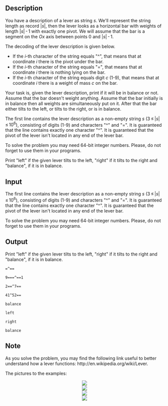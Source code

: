 ## Description

<div><p>You have a description of a lever as string <span class="tex-span"><i>s</i></span>. We'll represent the string length as record <span class="tex-span">|<i>s</i>|</span>, then the lever looks as a horizontal bar with weights of length <span class="tex-span">|<i>s</i>| - 1</span> with exactly one pivot. We will assume that the bar is a segment on the <span class="tex-span"><i>Ox</i></span> axis between points <span class="tex-span">0</span> and <span class="tex-span">|<i>s</i>| - 1</span>.</p><p>The decoding of the lever description is given below.</p><ul> <li> If the <span class="tex-span"><i>i</i></span>-th character of the string equals "<span class="tex-font-style-tt">^</span>", that means that at coordinate <span class="tex-span"><i>i</i></span> there is the pivot under the bar. </li><li> If the <span class="tex-span"><i>i</i></span>-th character of the string equals "<span class="tex-font-style-tt">=</span>", that means that at coordinate <span class="tex-span"><i>i</i></span> there is nothing lying on the bar. </li><li> If the <span class="tex-span"><i>i</i></span>-th character of the string equals digit <span class="tex-span"><i>c</i></span> (<span class="tex-font-style-tt">1-9</span>), that means that at coordinate <span class="tex-span"><i>i</i></span> there is a weight of mass <span class="tex-span"><i>c</i></span> on the bar. </li></ul><p>Your task is, given the lever description, print if it will be in balance or not. Assume that the bar doesn't weight anything. Assume that the bar initially is in balance then all weights are simultaneously put on it. After that the bar either tilts to the left, or tilts to the right, or is in balance.</p></div><div class="input-specification"><p>The first line contains the lever description as a non-empty string <span class="tex-span"><i>s</i></span> <span class="tex-span">(3 ≤ |<i>s</i>| ≤ 10<sup class="upper-index">6</sup>)</span>, consisting of digits (<span class="tex-font-style-tt">1-9</span>) and characters "<span class="tex-font-style-tt">^</span>" and "<span class="tex-font-style-tt">=</span>". It is guaranteed that the line contains exactly one character "<span class="tex-font-style-tt">^</span>". It is guaranteed that the pivot of the lever isn't located in any end of the lever bar.</p><p>To solve the problem you may need 64-bit integer numbers. Please, do not forget to use them in your programs.</p></div><div class="output-specification"><p>Print "<span class="tex-font-style-tt">left</span>" if the given lever tilts to the left, "<span class="tex-font-style-tt">right</span>" if it tilts to the right and "<span class="tex-font-style-tt">balance</span>", if it is in balance.</p></div>

## Input

<p>The first line contains the lever description as a non-empty string <span class="tex-span"><i>s</i></span> <span class="tex-span">(3 ≤ |<i>s</i>| ≤ 10<sup class="upper-index">6</sup>)</span>, consisting of digits (<span class="tex-font-style-tt">1-9</span>) and characters "<span class="tex-font-style-tt">^</span>" and "<span class="tex-font-style-tt">=</span>". It is guaranteed that the line contains exactly one character "<span class="tex-font-style-tt">^</span>". It is guaranteed that the pivot of the lever isn't located in any end of the lever bar.</p><p>To solve the problem you may need 64-bit integer numbers. Please, do not forget to use them in your programs.</p>

## Output

<p>Print "<span class="tex-font-style-tt">left</span>" if the given lever tilts to the left, "<span class="tex-font-style-tt">right</span>" if it tilts to the right and "<span class="tex-font-style-tt">balance</span>", if it is in balance.</p>





```input1
=^==

```




```input2
9===^==1

```




```input3
2==^7==

```




```input4
41^52==

```




```output1
balance

```




```output2
left

```




```output3
right

```




```output4
balance

```



## Note

<p>As you solve the problem, you may find the following link useful to better understand how a lever functions: <span class="tex-font-style-tt">http://en.wikipedia.org/wiki/Lever</span>.</p><p>The pictures to the examples:</p><center> <img class="tex-graphics" src="file://T0ZoY9TV.png" style="max-width: 100.0%;max-height: 100.0%;"> </center><center> <img class="tex-graphics" src="file://BSbjSSIi.png" style="max-width: 100.0%;max-height: 100.0%;"> </center><center> <img class="tex-graphics" src="file://9Yp3sAFV.png" style="max-width: 100.0%;max-height: 100.0%;"> </center><center> <img class="tex-graphics" src="file://qogoOi37.png" style="max-width: 100.0%;max-height: 100.0%;"> </center>
